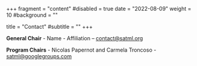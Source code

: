 +++
fragment = "content"
#disabled = true
date = "2022-08-09"
weight = 10
#background = ""

title = "Contact"
#subtitle = ""
+++

**General Chair** - Name - Affiliation – [contact@satml.org](mailto:contact@satml.org)

**Program Chairs** - Nicolas Papernot and Carmela Troncoso - [satml@googlegroups.com](mailto:satml@googlegroups.com)
